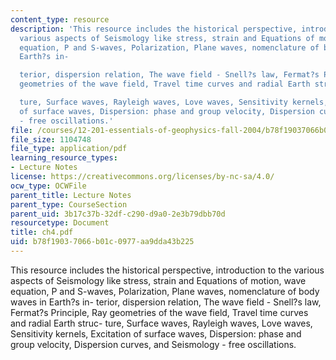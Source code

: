 ```yaml
---
content_type: resource
description: 'This resource includes the historical perspective, introduction to the
  various aspects of Seismology like stress, strain and Equations of motion, wave
  equation, P and S-waves, Polarization, Plane waves, nomenclature of body waves in
  Earth?s in-

  terior, dispersion relation, The wave field - Snell?s law, Fermat?s Principle, Ray
  geometries of the wave field, Travel time curves and radial Earth struc-

  ture, Surface waves, Rayleigh waves, Love waves, Sensitivity kernels, Excitation
  of surface waves, Dispersion: phase and group velocity, Dispersion curves, and Seismology
  - free oscillations.'
file: /courses/12-201-essentials-of-geophysics-fall-2004/b78f19037066b01c0977aa9dda43b225_ch4.pdf
file_size: 1104748
file_type: application/pdf
learning_resource_types:
- Lecture Notes
license: https://creativecommons.org/licenses/by-nc-sa/4.0/
ocw_type: OCWFile
parent_title: Lecture Notes
parent_type: CourseSection
parent_uid: 3b17c37b-32df-c290-d9a0-2e3b79dbb70d
resourcetype: Document
title: ch4.pdf
uid: b78f1903-7066-b01c-0977-aa9dda43b225
---
```

This resource includes the historical perspective, introduction to the various aspects of Seismology like stress, strain and Equations of motion, wave equation, P and S-waves, Polarization, Plane waves, nomenclature of body waves in Earth?s in-
terior, dispersion relation, The wave field - Snell?s law, Fermat?s Principle, Ray geometries of the wave field, Travel time curves and radial Earth struc-
ture, Surface waves, Rayleigh waves, Love waves, Sensitivity kernels, Excitation of surface waves, Dispersion: phase and group velocity, Dispersion curves, and Seismology - free oscillations.